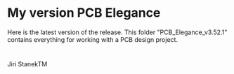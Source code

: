 # My version PCB Elegance
Here is the latest version of the release. 
This folder "PCB_Elegance_v3.52.1" contains everything for working with a PCB design project.
#
Jiri StanekTM
